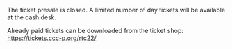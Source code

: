The ticket presale is closed.
A limited number of day tickets will be available at the cash desk.

Already paid tickets can be downloaded from the ticket shop: <a href="https://tickets.ccc-p.org/rtc22/">https://tickets.ccc-p.org/rtc22/</a>
